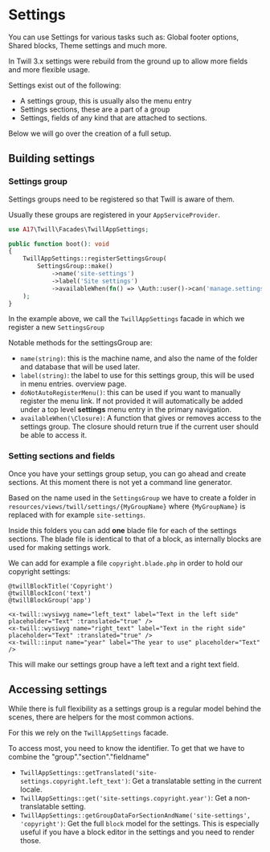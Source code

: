 # Settings

You can use Settings for various tasks such as: Global footer options, Shared blocks, Theme settings and much more.

In Twill 3.x settings were rebuild from the ground up to allow more fields and more flexible usage.

Settings exist out of the following:

- A settings group, this is usually also the menu entry
- Settings sections, these are a part of a group
- Settings, fields of any kind that are attached to sections.

Below we will go over the creation of a full setup.

## Building settings

### Settings group

Settings groups need to be registered so that Twill is aware of them.

Usually these groups are registered in your `AppServiceProvider`.

```php
use A17\Twill\Facades\TwillAppSettings;

public function boot(): void 
{
    TwillAppSettings::registerSettingsGroup(
        SettingsGroup::make()
            ->name('site-settings')
            ->label('Site settings')
            ->availableWhen(fn() => \Auth::user()->can('manage.settings')) // Example access control.
    );
}
```

In the example above, we call the `TwillAppSettings` facade in which we register a new `SettingsGroup`

Notable methods for the settingsGroup are:

- `name(string)`: this is the machine name, and also the name of the folder and database that will be used later.
- `label(string)`: the label to use for this settings group, this will be used in menu entries.
  overview page.
- `doNotAutoRegisterMenu()`: this can be used if you want to manually register the menu link. If not provided it will
  automatically be added under a top level **settings** menu entry in the primary navigation.
- `availableWhen(\Closure)`: A function that gives or removes access to the settings group. The closure should return
  true if the current user should be able to access it.

### Setting sections and fields

Once you have your settings group setup, you can go ahead and create sections. At this moment there is not yet a
command line generator.

Based on the name used in the `SettingsGroup` we have to create a folder
in `resources/views/twill/settings/{MyGroupName}`
where `{MyGroupName}` is replaced with for example `site-settings`.

Inside this folders you can add **one** blade file for each of the settings sections. The blade file is identical to
that
of a block, as internally blocks are used for making settings work.

We can add for example a file `copyright.blade.php` in order to hold our copyright settings:

```blade
@twillBlockTitle('Copyright')
@twillBlockIcon('text')
@twillBlockGroup('app')

<x-twill::wysiwyg name="left_text" label="Text in the left side" placeholder="Text" :translated="true" />
<x-twill::wysiwyg name="right_text" label="Text in the right side" placeholder="Text" :translated="true" />
<x-twill::input name="year" label="The year to use" placeholder="Text" />
```

This will make our settings group have a left text and a right text field.

## Accessing settings

While there is full flexibility as a settings group is a regular model behind the scenes, there are helpers for the
most common actions.

For this we rely on the `TwillAppSettings` facade.

To access most, you need to know the identifier. To get that we have to combine the "group"."section"."fieldname"

- `TwillAppSettings::getTranslated('site-settings.copyright.left_text')`: Get a translatable setting in the current
  locale.
- `TwillAppSettings::get('site-settings.copyright.year')`: Get a non-translatable setting.
- `TwillAppSettings::getGroupDataForSectionAndName('site-settings', 'copyright')`: Get the full `block` model for the
  settings.
  This is especially useful if you have a block editor in the settings and you need to render those.
